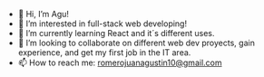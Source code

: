 - 👋 Hi, I’m Agu!
- 👀 I’m interested in full-stack web developing!
- 🌱 I’m currently learning React and it´s different uses.
- 💞️ I’m looking to collaborate on different web dev proyects, gain experience, and get my first job in the IT area.
- 📫 How to reach me: romerojuanagustin10@gmail.com

<!---
Jagurom/Jagurom is a ✨ special ✨ repository because its `README.md` (this file) appears on your GitHub profile.
You can click the Preview link to take a look at your changes.
--->
